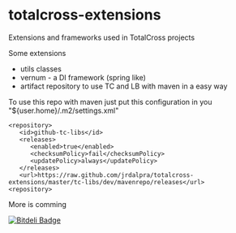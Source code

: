 totalcross-extensions
=====================

Extensions and frameworks used in TotalCross projects

Some extensions

- utils classes
- vernum - a DI framework (spring like)
- artifact repository to use TC and LB with maven in a easy way

To use this repo with maven just put this configuration in you "${user.home}/.m2/settings.xml"

    <repository>
  	   <id>github-tc-libs</id>
	   <releases>
  	      <enabled>true</enabled>
	      <checksumPolicy>fail</checksumPolicy>
	      <updatePolicy>always</updatePolicy>
	   </releases>
	   <url>https://raw.github.com/jrdalpra/totalcross-extensions/master/tc-libs/dev/mavenrepo/releases</url>
	<repository>


More is comming



[![Bitdeli Badge](https://d2weczhvl823v0.cloudfront.net/jrdalpra/totalcross-extensions/trend.png)](https://bitdeli.com/free "Bitdeli Badge")

